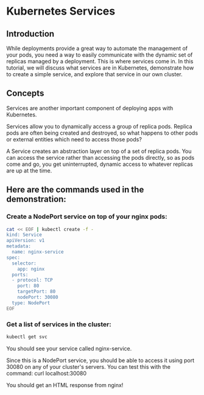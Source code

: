 # Kubernetes Services


## Introduction
While deployments provide a great way to automate the management of your pods, you need a way to easily communicate with the dynamic set of replicas managed by a deployment. This is where services come in. In this tutorial, we will discuss what services are in Kubernetes, demonstrate how to create a simple service, and explore that service in our own cluster.

## Concepts
Services are another important component of deploying apps with Kubernetes.

Services allow you to dynamically access a group of replica pods. Replica pods are often being created and destroyed, so what happens to other pods or external entities which need to access those pods?

A Service creates an abstraction layer on top of a set of replica pods. You can access the service rather than accessing the pods directly, so as pods come and go, you get uninterrupted, dynamic access to whatever replicas are up at the time.

##  Here are the commands used in the demonstration:

### Create a NodePort service on top of your nginx pods:

```bash
cat << EOF | kubectl create -f -
kind: Service
apiVersion: v1
metadata:
  name: nginx-service
spec:
  selector:
    app: nginx
  ports:
  - protocol: TCP
    port: 80
    targetPort: 80
    nodePort: 30080
  type: NodePort
EOF
```

### Get a list of services in the cluster:

```bash
kubectl get svc
```

You should see your service called nginx-service.

Since this is a NodePort service, you should be able to access it using port 30080 on any of your cluster's servers. You can test this with the command:
curl localhost:30080

You should get an HTML response from nginx!